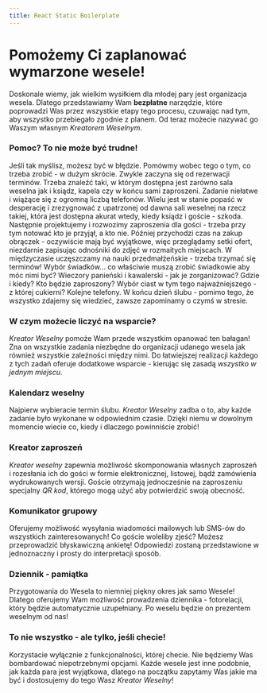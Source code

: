 ```yaml
---
title: React Static Boilerplate
---
```


# Pomożemy Ci zaplanować wymarzone wesele!

Doskonale wiemy, jak wielkim wysiłkiem dla młodej pary jest organizacja wesela. Dlatego przedstawiamy Wam **bezpłatne** narzędzie, które poprowadzi Was przez wszystkie etapy tego procesu, czuwając nad tym, aby wszystko przebiegało zgodnie z planem. Od teraz możecie nazywać go Waszym własnym *Kreatorem Weselnym*.

### Pomoc? To nie może być trudne!

Jeśli tak myślisz, możesz być w błędzie.
Pomówmy wobec tego o tym, co trzeba zrobić - w dużym skrócie. Zwykle zaczyna się od rezerwacji terminów. Trzeba znaleźć taki, w którym dostępna jest zarówno sala weselna jak i ksiądz, kapela czy w końcu sami zaproszeni. Zadanie niełatwe i wiążące się z ogromną liczbą telefonów. Wielu jest w stanie popaść w desperację i zrezygnować z upatrzonej od dawna sali weselnej na rzecz takiej, która jest dostępna akurat wtedy, kiedy ksiądz i goście - szkoda. Następnie projektujemy i rozwozimy zaproszenia dla gości - trzeba przy tym notować kto je przyjął, a kto nie. Później przychodzi czas na zakup obrączek - oczywiście mają być wyjątkowe, więc przeglądamy setki ofert, niezdarnie zapisując odnośniki do zdjęć w rozmaitych miejscach. W międzyczasie uczęszczamy na nauki przedmałżeńskie - trzeba trzymać się terminów! Wybór świadków... co właściwie muszą zrobić świadkowie aby móc nimi być? Wieczory panieński i kawalerski - jak je zorganizować? Gdzie i kiedy? Kto będzie zaproszony? Wybór ciast w tym tego najważniejszego - z której cukierni? Kolejne telefony. W końcu dzień ślubu - pomimo tego, że wszystko zdajemy się wiedzieć, zawsze zapominamy o czymś w stresie.


### W czym możecie liczyć na wsparcie?

*Kreator Weselny* pomoże Wam przede wszystkim opanować ten bałagan! Zna on wszystkie zadania niezbędne do organizacji udanego wesela jak również wszystkie zależności między nimi. Do łatwiejszej realizacji każdego z tych zadań oferuje dodatkowe wsparcie - kierując się zasadą *wszystko w jednym miejscu*.

### Kalendarz weselny

Najpierw wybieracie termin ślubu. *Kreator Weselny* zadba o to, aby każde zadanie było wykonane w odpowiednim czasie. Dzięki niemu w dowolnym momencie wiecie co, kiedy i dlaczego powinniście zrobić!

### Kreator zaproszeń

*Kreator weselny* zapewnia możliwość skomponowania własnych zaproszeń i rozesłania ich do gości w formie elektronicznej, listowej, bądź zamówienia wydrukowanych wersji. Goście otrzymają jednocześnie na zaproszeniu specjalny *QR kod*, którego mogą użyć aby potwierdzić swoją obecność.

### Komunikator grupowy

Oferujemy możliwość wysyłania wiadomości mailowych lub SMS-ów do wszystkich zainteresowanych! Co goście woleliby zjeść? Możesz przeprowadzić błyskawiczną ankietę! Odpowiedzi zostaną przedstawione w jednoznaczny i prosty do interpretacji sposób.

### Dziennik - pamiątka

Przygotowania do Wesela to niemniej piękny okres jak samo Wesele! Dlatego oferujemy Wam możliwość prowadzenia dziennika - fotorelacji, który będzie automatycznie uzupełniany. Po weselu będzie on prezentem weselnym od nas!

### To nie wszystko - ale tylko, jeśli checie!

Korzystacie wyłącznie z funkcjonalności, której checie. Nie będziemy Was bombardować niepotrzebnymi opcjami. Każde wesele jest inne podobnie, jak każda para jest wyjątkowa, dlatego na początku zapytamy Was jakie ma być i dostosujemy do tego Wasz *Kreator Weselny*!

